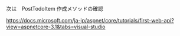 次は　PostTodoItem 作成メソッドの確認

https://docs.microsoft.com/ja-jp/aspnet/core/tutorials/first-web-api?view=aspnetcore-3.1&tabs=visual-studio
